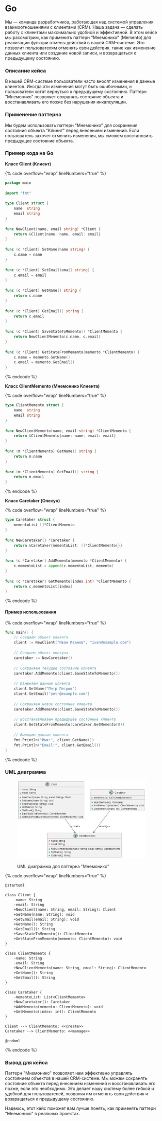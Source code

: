 # Go

Мы — команда разработчиков, работающая над системой управления взаимоотношениями с клиентами (CRM). Наша задача — сделать работу с клиентами максимально удобной и эффективной. В этом кейсе мы рассмотрим, как применить паттерн "Мнемонико" (Memento) для реализации функции отмены действий в нашей CRM-системе. Это позволит пользователям отменять свои действия, такие как изменение данных клиента или создание новой записи, и возвращаться к предыдущему состоянию.

### Описание кейса

В нашей CRM-системе пользователи часто вносят изменения в данные клиентов. Иногда эти изменения могут быть ошибочными, и пользователи хотят вернуться к предыдущему состоянию. Паттерн "Мнемонико" позволяет сохранять состояние объекта и восстанавливать его позже без нарушения инкапсуляции.

### Применение паттерна

Мы будем использовать паттерн "Мнемонико" для сохранения состояния объекта "Клиент" перед внесением изменений. Если пользователь захочет отменить изменения, мы сможем восстановить предыдущее состояние объекта.

### Пример кода на Go

**Класс Client (Клиент)**

{% code overflow="wrap" lineNumbers="true" %}
```go
package main

import "fmt"

type Client struct {
    name  string
    email string
}

func NewClient(name, email string) *Client {
    return &Client{name: name, email: email}
}

func (c *Client) SetName(name string) {
    c.name = name
}

func (c *Client) SetEmail(email string) {
    c.email = email
}

func (c *Client) GetName() string {
    return c.name
}

func (c *Client) GetEmail() string {
    return c.email
}

func (c *Client) SaveStateToMemento() *ClientMemento {
    return NewClientMemento(c.name, c.email)
}

func (c *Client) GetStateFromMemento(memento *ClientMemento) {
    c.name = memento.GetName()
    c.email = memento.GetEmail()
}
```
{% endcode %}

**Класс ClientMemento (Мнемонико Клиента)**

{% code overflow="wrap" lineNumbers="true" %}
```go
type ClientMemento struct {
    name  string
    email string
}

func NewClientMemento(name, email string) *ClientMemento {
    return &ClientMemento{name: name, email: email}
}

func (m *ClientMemento) GetName() string {
    return m.name
}

func (m *ClientMemento) GetEmail() string {
    return m.email
}
```
{% endcode %}

**Класс Caretaker (Опекун)**

{% code overflow="wrap" lineNumbers="true" %}
```go
type Caretaker struct {
    mementoList []*ClientMemento
}

func NewCaretaker() *Caretaker {
    return &Caretaker{mementoList: []*ClientMemento{}}
}

func (c *Caretaker) AddMemento(memento *ClientMemento) {
    c.mementoList = append(c.mementoList, memento)
}

func (c *Caretaker) GetMemento(index int) *ClientMemento {
    return c.mementoList[index]
}
```
{% endcode %}

#### Пример использования

{% code overflow="wrap" lineNumbers="true" %}
```go
func main() {
    // Создаем объект клиента
    client := NewClient("Иван Иванов", "ivan@example.com")

    // Создаем объект опекуна
    caretaker := NewCaretaker()

    // Сохраняем текущее состояние клиента
    caretaker.AddMemento(client.SaveStateToMemento())

    // Изменяем данные клиента
    client.SetName("Петр Петров")
    client.SetEmail("petr@example.com")

    // Сохраняем новое состояние клиента
    caretaker.AddMemento(client.SaveStateToMemento())

    // Восстанавливаем предыдущее состояние клиента
    client.GetStateFromMemento(caretaker.GetMemento(0))

    // Выводим данные клиента
    fmt.Println("Имя:", client.GetName())
    fmt.Println("Email:", client.GetEmail())
}
```
{% endcode %}

### UML диаграмма

<figure><img src="../../../../../.gitbook/assets/image (1) (1) (1) (1) (1) (1).png" alt=""><figcaption><p>UML диаграмма для паттерна "Мнемонико"</p></figcaption></figure>

{% code overflow="wrap" lineNumbers="true" %}
```plantuml
@startuml

class Client {
    -name: String
    -email: String
    +NewClient(name: String, email: String): Client
    +SetName(name: String): void
    +SetEmail(email: String): void
    +GetName(): String
    +GetEmail(): String
    +SaveStateToMemento(): ClientMemento
    +GetStateFromMemento(memento: ClientMemento): void
}

class ClientMemento {
    -name: String
    -email: String
    +NewClientMemento(name: String, email: String): ClientMemento
    +GetName(): String
    +GetEmail(): String
}

class Caretaker {
    -mementoList: List<ClientMemento>
    +NewCaretaker(): Caretaker
    +AddMemento(memento: ClientMemento): void
    +GetMemento(index: int): ClientMemento
}

Client --> ClientMemento: <<create>>
Caretaker --> ClientMemento: <<manage>>

@enduml
```
{% endcode %}

### Вывод для кейса

Паттерн "Мнемонико" позволяет нам эффективно управлять состоянием объектов в нашей CRM-системе. Мы можем сохранять состояние объекта перед внесением изменений и восстанавливать его позже, если это необходимо. Это делает нашу систему более гибкой и удобной для пользователей, позволяя им отменять свои действия и возвращаться к предыдущему состоянию.

Надеюсь, этот кейс поможет вам лучше понять, как применять паттерн "Мнемонико" в реальных проектах.
